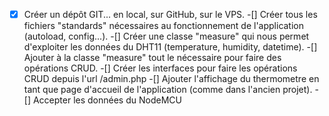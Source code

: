  -[X] Créer un dépôt GIT... en local, sur GitHub, sur le VPS.
 -[] Créer tous les fichiers "standards" nécessaires au fonctionnement de l'application (autoload, config...).
 -[] Créer une classe "measure" qui nous permet d'exploiter les données du DHT11 (temperature, humidity, datetime).
 -[] Ajouter à la classe "measure" tout le nécessaire pour faire des opérations CRUD.
 -[] Créer les interfaces pour faire les opérations CRUD depuis l'url /admin.php
 -[] Ajouter l'affichage du thermometre en tant que page d'accueil de l'application (comme dans l'ancien projet).
 -[] Accepter les données du NodeMCU
